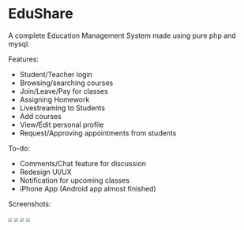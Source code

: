 # EduShare

A complete Education Management System made using pure php and mysql.

Features: 

- Student/Teacher login
- Browsing/searching courses
- Join/Leave/Pay for classes
- Assigning Homework
- Livestreaming to Students
- Add courses
- View/Edit personal profile
- Request/Approving appointments from students

To-do:

- Comments/Chat feature for discussion
- Redesign UI/UX 
- Notification for upcoming classes
- iPhone App (Android app almost finished)

Screenshots: 

<img src="https://i.imgur.com/QfzHjLp.png" style="zoom:50%;" />

<img src="https://i.imgur.com/t2FSoq0.png" style="zoom:50%;" />

<img src="https://i.imgur.com/l6nrKk3.png" style="zoom:50%;" />

<img src="https://i.imgur.com/NAOnLbj.png" style="zoom:50%;" />